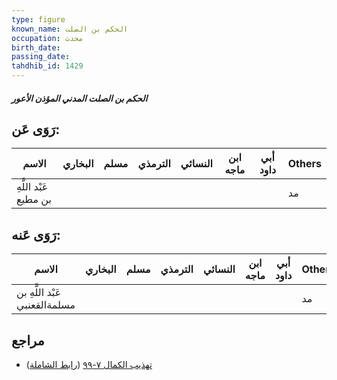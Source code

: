 ```yaml
---
type: figure
known_name: الحكم بن الصلت
occupation: محدث
birth_date:
passing_date:
tahdhib_id: 1429
---
```

##### الحكم بن الصلت المدني المؤذن الأعور

## رَوَى عَن:
| الاسم                 | البخاري | مسلم | الترمذي | النسائي | ابن ماجه | أبي داود | Others |
| --------------------- | ------- | ---- | ------- | ------- | -------- | -------- | ------ |
| عَبْد اللَّهِ بن مطيع |         |      |         |         |          |          | مد     |
## رَوَى عَنه:
| الاسم                         | البخاري | مسلم | الترمذي | النسائي | ابن ماجه | أبي داود | Others |
| ----------------------------- | ------- | ---- | ------- | ------- | -------- | -------- | ------ |
| عَبْد اللَّهِ بن مسلمةالقعنبي |         |      |         |         |          |          | مد     |
## مراجع
- [تهذيب الكمال ٧-٩٩](obsidian://open?vault=Tahdhib-al-Kamal&file=Figures/١٤٢٩-الحكم%20بن%20الصلت%20المدني%20المؤذن%20الأعور) ([رابط الشاملة](https://shamela.ws/book/3722/3321))
